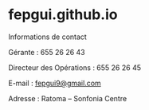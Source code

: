 # fepgui.github.io

Informations de contact

Gérante : 655 26 26 43

Directeur des Opérations : 655 26 26 45

E-mail : fepgui9@gmail.com

Adresse : Ratoma – Sonfonia Centre
